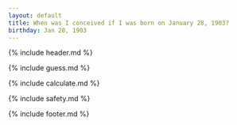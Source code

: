 ```yaml
---
layout: default
title: When was I conceived if I was born on January 28, 1903?
birthday: Jan 28, 1903
---
```


{% include header.md %}

{% include guess.md %}

{% include calculate.md %}

{% include safety.md %}

{% include footer.md %}



